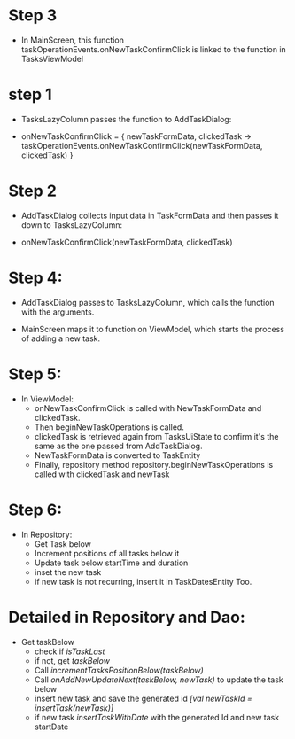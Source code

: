 # Step 3
- In MainScreen, this function taskOperationEvents.onNewTaskConfirmClick is linked to the function in TasksViewModel

# step 1
- TasksLazyColumn passes the function to AddTaskDialog:
    
- onNewTaskConfirmClick = { newTaskFormData, clickedTask ->
        taskOperationEvents.onNewTaskConfirmClick(newTaskFormData, clickedTask)
  }

# Step 2
- AddTaskDialog collects input data in TaskFormData and then passes it down to TasksLazyColumn:
    
- onNewTaskConfirmClick(newTaskFormData, clickedTask)

# Step 4: 
- AddTaskDialog passes to TasksLazyColumn, which calls the function with the arguments. 

- MainScreen maps it to function on ViewModel, which starts the process of adding a new task.

# Step 5:
- In ViewModel:
  - onNewTaskConfirmClick is called with NewTaskFormData and clickedTask. 
  - Then beginNewTaskOperations is called. 
  - clickedTask is retrieved again from TasksUiState to confirm it's the same as the one passed from AddTaskDialog.
  - NewTaskFormData is converted to TaskEntity
  - Finally, repository method repository.beginNewTaskOperations is called with clickedTask and newTask

# Step 6:
- In Repository:
  - Get Task below
  - Increment positions of all tasks below it
  - Update task below startTime and duration
  - inset the new task
  - if new task is not recurring, insert it in TaskDatesEntity Too.

# Detailed in Repository and Dao:
 - Get taskBelow
   - check if _isTaskLast_
   - if not, get _taskBelow_
   - Call _incrementTasksPositionBelow(taskBelow)_
   - Call _onAddNewUpdateNext(taskBelow, newTask)_ to update the task below
   - insert new task and save the generated id _[val newTaskId = insertTask(newTask)]_
   - if new task _insertTaskWithDate_ with the generated Id and new task startDate


    
    
